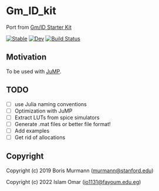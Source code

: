 # Gm_ID_kit

Port from [Gm/ID Starter Kit](https://web.stanford.edu/~murmann/gmid)

[![Stable](https://img.shields.io/badge/docs-stable-blue.svg)](https://Islam0mar.github.io/Gm_ID_kit.jl/stable/)
[![Dev](https://img.shields.io/badge/docs-dev-blue.svg)](https://Islam0mar.github.io/Gm_ID_kit.jl/dev/)
[![Build Status](https://github.com/Islam0mar/Gm_ID_kit.jl/actions/workflows/CI.yml/badge.svg?branch=main)](https://github.com/Islam0mar/Gm_ID_kit.jl/actions/workflows/CI.yml?query=branch%3Amain)

## Motivation

To be used with [JuMP](https://github.com/jump-dev/JuMP.jl).

## TODO
 - [ ] use Julia naming conventions
 - [ ] Optimization with JuMP
 - [ ] Extract LUTs from spice simulators
 - [ ] Generate .mat files or better file format!
 - [ ] Add examples
 - [ ] Get rid of allocations

## Copyright
Copyright (c) 2019 Boris Murmann (murmann@stanford.edu)

Copyright (c) 2022 Islam Omar (io1131@fayoum.edu.eg)
